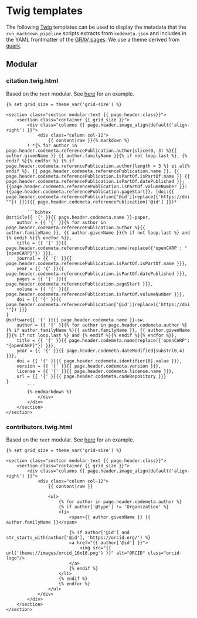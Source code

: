 # Twig templates

The following [Twig](https://twig.symfony.com/doc/3.x/) templates can be used to display the metadata that the `run_markdown_pipeline` scripts extracts from `codemeta.json` and includes in the YAML frontmatter of the [GRAV pages](https://getgrav.org). We use a theme derived from [quark](https://github.com/getgrav/grav-theme-quark).

## Modular
### citation.twig.html
Based on the `text` modular. See [here](https://opencarp.org/download/citation) for an example.
````
{% set grid_size = theme_var('grid-size') %}

<section class="section modular-text {{ page.header.class}}">
    <section class="container {{ grid_size }}">
        <div class="columns {{ page.header.image_align|default('align-right') }}">
            <div class="column col-12">
                {{ content|raw }}{% markdown %}
		! *{% for author in page.header.codemeta.referencePublication.author|slice(0, 3) %}{{ author.givenName }} {{ author.familyName }}{% if not loop.last %}, {% endif %}{% endfor %} {% if page.header.codemeta.referencePublication.author|length > 3 %} et al{% endif %}. {{ page.header.codemeta.referencePublication.name }}. {{ page.header.codemeta.referencePublication.isPartOf.isPartOf.name }} {{ page.header.codemeta.referencePublication.isPartOf.datePublished }};{{page.header.codemeta.referencePublication.isPartOf.volumeNumber }}:{{page.header.codemeta.referencePublication.pageStart}}. [doi:{{ page.header.codemeta.referencePublication['@id']|replace({'https://doi.org/': ""}) }}]({{ page.header.codemeta.referencePublication['@id'] }})*
		
        ```bibtex
@article{{ '{' }}{{ page.header.codemeta.name }}-paper,
	author = {{ '{' }}{% for author in page.header.codemeta.referencePublication.author %}{{ author.familyName }}, {{ author.givenName }}{% if not loop.last %} and {% endif %}{% endfor %}},
	title = {{ '{' }}{{ page.header.codemeta.referencePublication.name|replace({'openCARP': "{openCARP}"}) }}},
	journal = {{ '{' }}{{ page.header.codemeta.referencePublication.isPartOf.isPartOf.name }}},
	year = {{ '{' }}{{ page.header.codemeta.referencePublication.isPartOf.datePublished }}},
	pages = {{ '{' }}{{ page.header.codemeta.referencePublication.pageStart }}},
	volume = {{ '{' }}{{ page.header.codemeta.referencePublication.isPartOf.volumeNumber }}},
	doi = {{ '{' }}{{ page.header.codemeta.referencePublication['@id']|replace({'https://doi.org/': ""}) }}} 
}
@software{{ '{' }}{{ page.header.codemeta.name }}-sw,
	author = {{ '{' }}{% for author in page.header.codemeta.author %}{% if author.familyName %}{{ author.familyName }}, {{ author.givenName }}{% if not loop.last %} and {% endif %}{% endif %}{% endfor %}},
	title = {{ '{' }}{{ page.header.codemeta.name|replace({'openCARP': "{openCARP}"}) }}},
	year = {{ '{' }}{{ page.header.codemeta.dateModified|substr(0,4) }}},        
	doi = {{ '{' }}{{ page.header.codemeta.identifier[0].value }}},
	version = {{ '{' }}{{ page.header.codemeta.version }}},
	license = {{ '{' }}{{ page.header.codemeta.license.name }}},	
	url	= {{ '{' }}{{ page.header.codemeta.codeRepository }}}
}
		```
		{% endmarkdown %}
            </div>
        </div>
    </section>
</section>
````

### contributors.twig.html
Based on the `text` modular. See [here](https://opencarp.org/community/contributors) for an example.
```
{% set grid_size = theme_var('grid-size') %}

<section class="section modular-text {{ page.header.class}}">
    <section class="container {{ grid_size }}">
        <div class="columns {{ page.header.image_align|default('align-right') }}">
            <div class="column col-12">
                {{ content|raw }}

                <ul>
                    {% for author in page.header.codemeta.author %}
                    {% if author['@type'] != 'Organization' %}
                    <li>
                        <span>{{ author.givenName }} {{ author.familyName }}</span>

                        {% if author['@id'] and str_starts_with(author['@id'], 'https://orcid.org/') %}
                        <a href="{{ author['@id'] }}">
                            <img src="{{ url('theme://images/orcid_16x16.png') }}" alt="ORCID" class="orcid-logo"/>
                        </a>
                        {% endif %}
                    </li>
                    {% endif %}
                    {% endfor %}
                </ul>
            </div>
        </div>
    </section>
</section>
```


